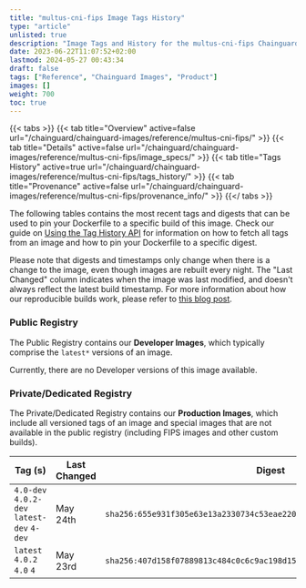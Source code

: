 ```yaml
---
title: "multus-cni-fips Image Tags History"
type: "article"
unlisted: true
description: "Image Tags and History for the multus-cni-fips Chainguard Image"
date: 2023-06-22T11:07:52+02:00
lastmod: 2024-05-27 00:43:34
draft: false
tags: ["Reference", "Chainguard Images", "Product"]
images: []
weight: 700
toc: true
---
```


{{< tabs >}}
{{< tab title="Overview" active=false url="/chainguard/chainguard-images/reference/multus-cni-fips/" >}}
{{< tab title="Details" active=false url="/chainguard/chainguard-images/reference/multus-cni-fips/image_specs/" >}}
{{< tab title="Tags History" active=true url="/chainguard/chainguard-images/reference/multus-cni-fips/tags_history/" >}}
{{< tab title="Provenance" active=false url="/chainguard/chainguard-images/reference/multus-cni-fips/provenance_info/" >}}
{{</ tabs >}}

The following tables contains the most recent tags and digests that can be used to pin your Dockerfile to a specific build of this image. Check our guide on [Using the Tag History API](/chainguard/chainguard-images/using-the-tag-history-api/) for information on how to fetch all tags from an image and how to pin your Dockerfile to a specific digest.

Please note that digests and timestamps only change when there is a change to the image, even though images are rebuilt every night. The "Last Changed" column indicates when the image was last modified, and doesn't always reflect the latest build timestamp. For more information about how our reproducible builds work, please refer to [this blog post](https://www.chainguard.dev/unchained/reproducing-chainguards-reproducible-image-builds).

### Public Registry
The Public Registry contains our **Developer Images**, which typically comprise the `latest*` versions of an image.

Currently, there are no Developer versions of this image available.

### Private/Dedicated Registry
The Private/Dedicated Registry contains our **Production Images**, which include all versioned tags of an image and special images that are not available in the public registry (including FIPS images and other custom builds).

| Tag (s)                                     | Last Changed | Digest                                                                    |
|---------------------------------------------|--------------|---------------------------------------------------------------------------|
|  `4.0-dev` `4.0.2-dev` `latest-dev` `4-dev` | May 24th     | `sha256:655e931f305e63e13a2330734c53eae220662bf66238e1dee077eeb04bc7c13a` |
|  `latest` `4.0.2` `4.0` `4`                 | May 23rd     | `sha256:407d158f07889813c484c0c6c9ac198d151adacac26532f49786ce71ffee04c7` |

